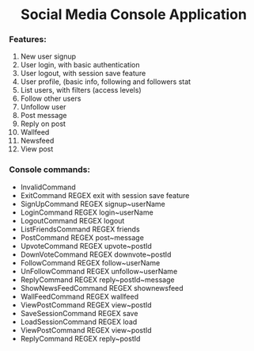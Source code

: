 <h1 align="center">Social Media Console Application
<h3>Features:</h3> 
<ol>
<li>New user signup</li>
<li>User login, with basic authentication</li>
<li>User logout, with session save feature</li>
<li>User profile, (basic info, following and followers stat</li>
<li>List users, with filters (access levels)</li>
<li>Follow other users</li>
<li>Unfollow user</li>
<li>Post message</li>
<li>Reply on post</li>
<li>Wallfeed</li>
<li>Newsfeed</li>
<li>View post</li>
</ol> 

<h3>Console commands:</h3>
<ul>
<li>InvalidCommand</li>
<li>ExitCommand REGEX exit with session save feature</li>
<li>SignUpCommand REGEX signup~userName</li>
<li>LoginCommand REGEX login~userName</li>
<li>LogoutCommand REGEX logout</li>
<li>ListFriendsCommand REGEX friends</li>
<li>PostCommand REGEX post~message</li>
<li>UpvoteCommand REGEX upvote~postId</li>
<li>DownVoteCommand REGEX downvote~postId</li>
<li>FollowCommand REGEX follow~userName</li>
<li>UnFollowCommand REGEX unfollow~userName</li>
<li>ReplyCommand REGEX reply~postId~message</li>
<li>ShowNewsFeedCommand REGEX shownewsfeed</li>
<li>WallFeedCommand REGEX wallfeed</li>
<li>ViewPostCommand REGEX view~postId</li>
<li>SaveSessionCommand REGEX save</li>
<li>LoadSessionCommand REGEX load</li>
<li>ViewPostCommand REGEX view~postId</li>
<li>ReplyCommand REGEX reply~postId</li>
</ul>

